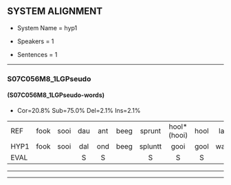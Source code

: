 
## SYSTEM ALIGNMENT

- System Name = hyp1

- Speakers = 1

- Sentences = 1

---

### S07C056M8_1LGPseudo

#### (S07C056M8_1LGPseudo-words)

- Cor=20.8%	Sub=75.0%	Del=2.1%	Ins=2.1%

|  |  |  |  |  |  |  |  |  |  |  |  |  |  |  |  |  |  |  |  |  |  |  |  |  |  |  |  |  |  |  |  |  |  |  |  |  |  |  |  |  |  |  |  |  |  |  |  |  |
|:--- |:---:|:---:|:---:|:---:|:---:|:---:|:---:|:---:|:---:|:---:|:---:|:---:|:---:|:---:|:---:|:---:|:---:|:---:|:---:|:---:|:---:|:---:|:---:|:---:|:---:|:---:|:---:|:---:|:---:|:---:|:---:|:---:|:---:|:---:|:---:|:---:|:---:|:---:|:---:|:---:|:---:|:---:|:---:|:---:|:---:|:---:|:---:|:---:|
| REF | fook | sooi | dau | ant | beeg | sprunt | hool*(hooi) | hool | larst | vout*(fout) | vout | zwoei | fam | rachts | vaap | sprieuw | keng | swoers | doer | plirt | jien | blard | guul | hoekt |  | neeuw | noork | vid | zans | leum*(leem) | leum | haans | haans | spaai | sjalt | sjalt | heik | sank | roen*(groen) | frijk | eem | schard | grek | dron | snaaf | stuid | * | stuid |
| HYP1 | fook | sooi | dal | ond | beeg | spluntt | gooi | gool | wartst | fot | vout | zoei | van | rakt | vap | spriel | keng | shoers | dor | plit | hin | bla | gun | hoekt | neew | norkt | lit | da's | andes | leem | leum |  | m | hans | spa | hild | ek | sank | groen | vrijk | één | schart | grek | drom | snaaf | stu | s | stut |
| EVAL |  |  | S | S |  | S | S | S | S | S |  | S | S | S | S | S |  | S | S | S | S | S | S |  | I | S | S | S | S | S |  | D | S | S | S | S | S |  | S | S | S | S |  | S |  | S | S | S |
---

---
